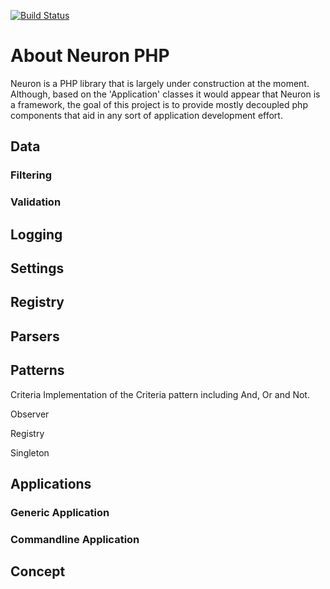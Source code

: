 [![Build Status](https://travis-ci.org/clearidea/neuron.svg?branch=master)](https://travis-ci.org/clearidea/neuron)

# About Neuron PHP

Neuron is a PHP library that is largely under construction at the moment.
Although, based on the 'Application' classes it would appear that Neuron is a framework, the goal of this project
is to provide mostly decoupled php components that aid in any sort of application development effort.

## Data
### Filtering
### Validation
 
## Logging

## Settings

## Registry

## Parsers

## Patterns

Criteria
Implementation of the Criteria pattern including And, Or and Not.

Observer

Registry

Singleton


## Applications

### Generic Application

### Commandline Application


## Concept

